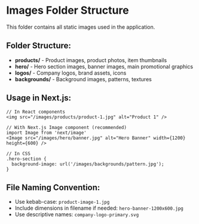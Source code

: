 # Images Folder Structure

This folder contains all static images used in the application.

## Folder Structure:

- **products/** - Product images, product photos, item thumbnails
- **hero/** - Hero section images, banner images, main promotional graphics
- **logos/** - Company logos, brand assets, icons
- **backgrounds/** - Background images, patterns, textures

## Usage in Next.js:

```tsx
// In React components
<img src="/images/products/product-1.jpg" alt="Product 1" />

// With Next.js Image component (recommended)
import Image from 'next/image'
<Image src="/images/hero/banner.jpg" alt="Hero Banner" width={1200} height={600} />

// In CSS
.hero-section {
  background-image: url('/images/backgrounds/pattern.jpg');
}
```

## File Naming Convention:
- Use kebab-case: `product-image-1.jpg`
- Include dimensions in filename if needed: `hero-banner-1200x600.jpg`
- Use descriptive names: `company-logo-primary.svg` 